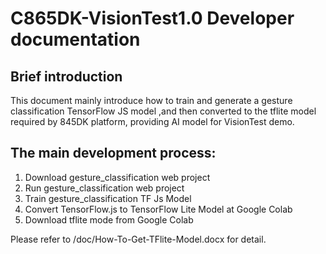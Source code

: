 # C865DK-VisionTest1.0 Developer documentation

## Brief introduction
This document mainly introduce how to train and generate a gesture classification TensorFlow JS model
,and then converted to the tflite model required by 845DK platform, providing AI model for VisionTest demo.

## The main development process:
1. Download gesture_classification web project
2. Run gesture_classification web project
3. Train gesture_classification TF Js Model
4. Convert TensorFlow.js to TensorFlow Lite Model at Google Colab
5. Download tflite mode from Google Colab

Please refer to <Project Dir>/doc/How-To-Get-TFlite-Model.docx for detail.
